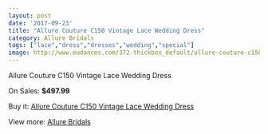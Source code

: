 ```yaml
---
layout: post
date: '2017-09-23'
title: "Allure Couture C150 Vintage Lace Wedding Dress"
category: Allure Bridals
tags: ["lace","dress","dresses","wedding","special"]
image: http://www.eudances.com/372-thickbox_default/allure-couture-c150-vintage-lace-wedding-dress.jpg
---
```

Allure Couture C150 Vintage Lace Wedding Dress

On Sales: **$497.99**
<a href="https://www.eudances.com/en/allure-bridals/115-allure-couture-c150-vintage-lace-wedding-dress.html"><amp-img layout="responsive" width="600" height="600" src="//www.eudances.com/372-thickbox_default/allure-couture-c150-vintage-lace-wedding-dress.jpg" alt="Allure Couture C150 Vintage Lace Wedding Dress 0" /></a>
<a href="https://www.eudances.com/en/allure-bridals/115-allure-couture-c150-vintage-lace-wedding-dress.html"><amp-img layout="responsive" width="600" height="600" src="//www.eudances.com/375-thickbox_default/allure-couture-c150-vintage-lace-wedding-dress.jpg" alt="Allure Couture C150 Vintage Lace Wedding Dress 1" /></a>
<a href="https://www.eudances.com/en/allure-bridals/115-allure-couture-c150-vintage-lace-wedding-dress.html"><amp-img layout="responsive" width="600" height="600" src="//www.eudances.com/374-thickbox_default/allure-couture-c150-vintage-lace-wedding-dress.jpg" alt="Allure Couture C150 Vintage Lace Wedding Dress 2" /></a>
<a href="https://www.eudances.com/en/allure-bridals/115-allure-couture-c150-vintage-lace-wedding-dress.html"><amp-img layout="responsive" width="600" height="600" src="//www.eudances.com/373-thickbox_default/allure-couture-c150-vintage-lace-wedding-dress.jpg" alt="Allure Couture C150 Vintage Lace Wedding Dress 3" /></a>

Buy it: [Allure Couture C150 Vintage Lace Wedding Dress](https://www.eudances.com/en/allure-bridals/115-allure-couture-c150-vintage-lace-wedding-dress.html "Allure Couture C150 Vintage Lace Wedding Dress")

View more: [Allure Bridals](https://www.eudances.com/en/2-allure-bridals "Allure Bridals")